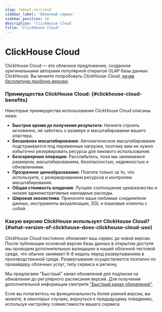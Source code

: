 ```yaml
---
slug: /about-us/cloud
sidebar_label: 'Облачный сервис'
sidebar_position: 10
description: 'ClickHouse Cloud'
title: 'ClickHouse Cloud'
---
```



# ClickHouse Cloud

ClickHouse Cloud — это облачное предложение, созданное оригинальными авторами популярной открытой OLAP базы данных ClickHouse. Вы можете попробовать ClickHouse Cloud, [начав бесплатную пробную версию](https://console.clickhouse.cloud/signUp).

### Преимущества ClickHouse Cloud: {#clickhouse-cloud-benefits}

Некоторые преимущества использования ClickHouse Cloud описаны ниже:

- **Быстрое время до получения результата**: Начните строить мгновенно, не заботясь о размере и масштабировании вашего кластера.
- **Бесшовное масштабирование**: Автоматическое масштабирование подстраивается под переменные нагрузки, поэтому вам не нужно избыточно резервировать ресурсы для пикового использования.
- **Безсерверные операции**: Расслабьтесь, пока мы занимаемся размером, масштабированием, безопасностью, надежностью и обновлениями.
- **Прозрачное ценообразование**: Платите только за то, что используете, с резервированием ресурсов и контролем масштабирования.
- **Общая стоимость владения**: Лучшее соотношение цена/качество и низкие административные накладные расходы.
- **Широкая экосистема**: Приносите ваши любимые соединители данных, инструменты визуализации, SQL и языковые клиенты с собой.

### Какую версию ClickHouse использует ClickHouse Cloud? {#what-version-of-clickhouse-does-clickhouse-cloud-use}

ClickHouse Cloud постоянно обновляет ваш сервис до новой версии. После публикации основной версии базы данных в открытом доступе мы проводим дополнительную валидацию в нашей облачной тестовой среде, что обычно занимает 6-8 недель перед развертыванием в производственной среде. Развертывание осуществляется поэтапно по провайдеру облачных услуг, типу сервиса и региону.

Мы предлагаем "Быстрый" канал обновлений для подписки на обновления до регулярного расписания версий. Для получения дополнительной информации смотрите ["Быстрый канал обновлений"](/manage/updates#fast-release-channel-early-upgrades).

Если вы полагаетесь на функциональность более ранней версии, вы можете, в некоторых случаях, вернуться к предыдущему поведению, используя настройку совместимости вашего сервиса.
